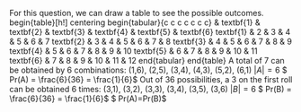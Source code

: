 For this question, we can draw a table to see the possible outcomes.
begin{table}[h!]
centering
begin{tabular}{c c c c c c c}
& textbf{1} & textbf{2} & textbf{3} & textbf{4} & textbf{5} & textbf{6}
textbf{1} & 2 & 3 & 4 & 5 & 6 & 7
textbf{2} & 3 & 4 & 5 & 6 & 7 & 8
textbf{3} & 4 & 5 & 6 & 7 & 8 & 9
textbf{4} & 5 & 6 & 7 & 8 & 9 & 10
textbf{5} & 6 & 7 & 8 & 9 & 10 & 11
textbf{6} & 7 & 8 & 9 & 10 & 11 & 12
end{tabular}
end{table}
A total of 7 can be obtained by 6 combinations: (1,6), (2,5), (3,4), (4,3), (5,2), (6,1)
$|A|=6$
$ Pr(A) = \frac{6}{36} = \frac{1}{6}$
Out of 36 possibilities, a 3 on the first roll can be obtained 6 times: (3,1), (3,2), (3,3), (3,4), (3,5), (3,6)
$|B|=6$
$ Pr(B) = \frac{6}{36} = \frac{1}{6}$
$ Pr(A)=Pr(B)$
